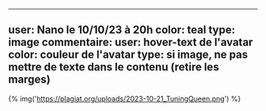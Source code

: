 ----
user: Nano le 10/10/23 à 20h
color: teal
type: image
commentaire:
    user: hover-text de l'avatar
    color: couleur de l'avatar
    type: si image, ne pas mettre de texte dans le contenu (retire les marges)
----

{% img('https://plagiat.org/uploads/2023-10-21_TuningQueen.png') %}
